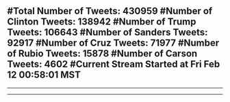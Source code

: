 #Total Number of Tweets: 430959 
#Number of Clinton Tweets: 138942
#Number of Trump Tweets: 106643
#Number of Sanders Tweets: 92917
#Number of Cruz Tweets: 71977
#Number of Rubio Tweets: 15878
#Number of Carson Tweets: 4602
#Current Stream Started at Fri Feb 12 00:58:01 MST
---
---
---
